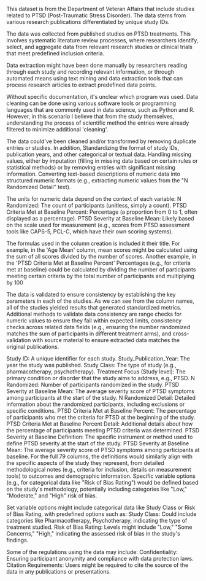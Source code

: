 This dataset is from the Department of Veteran Affairs that include studies related to PTSD (Post-Traumatic Stress Disorder). The data stems from various research publications differentiated by unique study IDs.

The data was collected from published studies on PTSD treatments. This involves systematic literature review processes, where researchers identify, select, and aggregate data from relevant research studies or clinical trials that meet predefined inclusion criteria.

Data extraction might have been done manually by researchers reading through each study and recording relevant information, or through automated means using text mining and data extraction tools that can process research articles to extract predefined data points.

Without specific documentation, it's unclear which program was used. Data cleaning can be done using various software tools or programming languages that are commonly used in data science, such as Python and R. However, in this scenario I believe that from the study themselves, understanding the process of scientific method the entries were already filtered to minimize additional 'cleaning'.

The data could've been cleaned and/or transformed by removing duplicate entries or studies. In addition, Standardizing the format of study IDs, publication years, and other categorical or textual data.
Handling missing values, either by imputation (filling in missing data based on certain rules or statistical methods) or by removing entries with significant missing information.
Converting text-based descriptions of numeric data into structured numeric formats (e.g., extracting numeric values from the "N Randomized Detail" text).

The units for numeric data depend on the context of each variable:
N Randomized: The count of participants (unitless, simply a count).
PTSD Criteria Met at Baseline Percent: Percentage (a proportion from 0 to 1, often displayed as a percentage).
PTSD Severity at Baseline Mean: Likely based on the scale used for measurement (e.g., scores from PTSD assessment tools like CAPS-5, PCL-C, which have their own scoring systems).

The formulas used in the column creation is included it their title. For example, in the 'Age Mean' column, mean scores might be calculated using the sum of all scores divided by the number of scores.
Another example, in the 'PTSD Criteria Met at Baseline Percent' Percentages (e.g., for criteria met at baseline) could be calculated by dividing the number of participants meeting certain criteria by the total number of participants and multiplying by 100

The data is validated to ensure consistency by establishing the key parameters in each of the studies. As we can see from the column names, all of the studies yielded results that generated standardized metrics.
Additional methods to validate data consistency are range checks for numeric values to ensure they fall within expected limits, consistency checks across related data fields (e.g., ensuring the number randomized matches the sum of participants in different treatment arms), and cross-validation with source material to ensure extracted data matches the original publications.

Study ID: A unique identifier for each study.
Study_Publication_Year: The year the study was published.
Study Class: The type of study (e.g., pharmacotherapy, psychotherapy).
Treatment Focus (Study level): The primary condition or disorder that the study aims to address, e.g., PTSD.
N Randomized: Number of participants randomized in the study.
PTSD Severity at Baseline Mean: The average severity score of PTSD symptoms among participants at the start of the study.
N Randomized Detail: Detailed information about the randomized participants, including exclusions or specific conditions.
PTSD Criteria Met at Baseline Percent: The percentage of participants who met the criteria for PTSD at the beginning of the study.
PTSD Criteria Met at Baseline Percent Detail: Additional details about how the percentage of participants meeting PTSD criteria was determined.
PTSD Severity at Baseline Definition: The specific instrument or method used to define PTSD severity at the start of the study.
PTSD Severity at Baseline Mean: The average severity score of PTSD symptoms among participants at baseline.
For the full 79 columns, the definitions would similarly align with the specific aspects of the study they represent, from detailed methodological notes (e.g., criteria for inclusion, details on measurement tools) to outcomes and demographic information. Specific variable options (e.g., for categorical data like "Risk of Bias Rating") would be defined based on the study's methodology, potentially including categories like "Low," "Moderate," and "High" risk of bias.

Set variable options might include categorical data like Study Class or Risk of Bias Rating, with predefined options such as:
Study Class: Could include categories like Pharmacotherapy, Psychotherapy, indicating the type of treatment studied.
Risk of Bias Rating: Levels might include "Low," "Some Concerns," "High," indicating the assessed risk of bias in the study's findings.

Some of the regulations using the data may include:
Confidentiality: Ensuring participant anonymity and compliance with data protection laws.
Citation Requirements: Users might be required to cite the source of the data in any publications or presentations.
